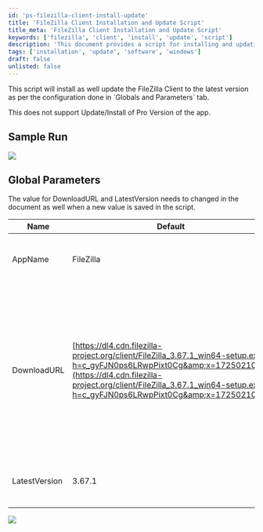 ```yaml
---
id: 'ps-filezilla-client-install-update'
title: 'FileZilla Client Installation and Update Script'
title_meta: 'FileZilla Client Installation and Update Script'
keywords: ['filezilla', 'client', 'install', 'update', 'script']
description: 'This document provides a script for installing and updating the FileZilla Client to the latest version based on the configurations set in the Globals and Parameters tab. It outlines the necessary parameters and provides a sample run for reference.'
tags: ['installation', 'update', 'software', 'windows']
draft: false
unlisted: false
---
```

<div class='text-section scrollable'>
This script will install as well update the FileZilla Client to the latest version as per the configuration done in `Globals and Parameters` tab.

This does not support Update/Install of Pro Version of the app. 

</div>

## Sample Run 

<div class='text-section scrollable'>
<img src="5078775/docs/16947890/images/25986491" style="display: inline-block;"><br>
</div>

## Global Parameters 

<div class='text-section scrollable'>
The value for DownloadURL and LatestVersion needs to changed in the document as well when a new value is saved in the script.

| Name          | Default                                                                                                                                                         | Description                                         |
|---------------|-----------------------------------------------------------------------------------------------------------------------------------------------------------------|-----------------------------------------------------|
| AppName       | FileZilla                                                                                                                                                      | Name of the Application to be installed              |
| DownloadURL   | [https://dl4.cdn.filezilla-project.org/client/FileZilla_3.67.1_win64-setup.exe?h=c_gyFJN0ps6LRwpPixt0Cg&amp;x=1725021044](https://dl4.cdn.filezilla-project.org/client/FileZilla_3.67.1_win64-setup.exe?h=c_gyFJN0ps6LRwpPixt0Cg&amp;x=1725021044) | Download URL of the application. This URL can be updated if FileZilla releases a new stable version of the application. This URL will download version - 3.67.1 |
| LatestVersion  | 3.67.1                                                                                                                                                         | The version URL is going to download and install     |

<div>
<img src="5078775/docs/16947890/images/25986489" style="display: inline-block;"><br>
</div>
</div>



